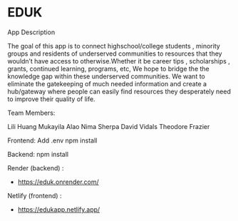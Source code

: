 # EDUK

App Description

The goal of this app is to connect highschool/college students , minority groups and residents of underserved communities to resources that they wouldn’t have access to otherwise.Whether it be career tips , scholarships , grants, continued learning, programs, etc, We hope to bridge the the knowledge gap within these underserved communities. We want to eliminate the gatekeeping of much needed information and create a hub/gateway where people can easily find resources they desperately need to improve their quality of life.

Team Members:

Lili Huang
Mukayila Alao
Nima Sherpa
David Vidals
Theodore Frazier

Frontend:
Add .env
npm install

Backend:
npm install

Render (backend) :

- https://eduk.onrender.com/

Netlify (frontend) :

- https://edukapp.netlify.app/
